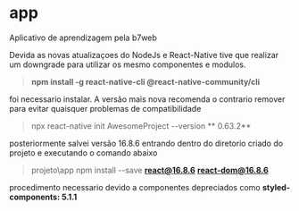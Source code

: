 # app
Aplicativo de aprendizagem pela b7web

Devida as novas atualizaçoes do NodeJs e React-Native tive que realizar um downgrade para utilizar os mesmo componentes e modulos.
> **npm install -g react-native-cli @react-native-community/cli** 

foi necessario instalar. A versão mais nova recomenda o contrario remover para evitar quaisquer problemas de compatibilidade
> npx react-native init AwesomeProject --version ** 0.63.2**

posteriormente salvei versão 16.8.6 entrando dentro do diretorio criado do projeto e executando o comando abaixo
> projeto\app
> npm install --save **react@16.8.6** **react-dom@16.8.6**

procedimento necessario devido a componentes depreciados como **styled-components: 5.1.1**
